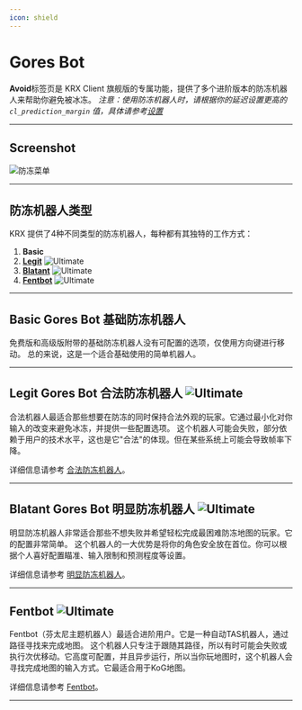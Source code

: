 ```yaml
---
icon: shield
---
```


# Gores Bot

**Avoid**标签页是 KRX Client 旗舰版的专属功能，提供了多个进阶版本的防冻机器人来帮助你避免被冰冻。
*注意：使用防冻机器人时，请根据你的延迟设置更高的 `cl_prediction_margin` 值，具体请参考[设置](settings.md)*

---

## **Screenshot**
![防冻菜单](https://raw.githubusercontent.com/Krixx1337/krxclient-docs/refs/heads/main/images/avoid-menu.png)

---

## **防冻机器人类型**
KRX 提供了4种不同类型的防冻机器人，每种都有其独特的工作方式：
1. **Basic**  
2. **[Legit](goresbot/legit.md)** ![Ultimate](https://img.shields.io/badge/Ultimate-%23f76d6d?style=flat-square)  
3. **[Blatant](goresbot/blatant.md)** ![Ultimate](https://img.shields.io/badge/Ultimate-%23f76d6d?style=flat-square)  
4. **[Fentbot](goresbot/fentbot.md)** ![Ultimate](https://img.shields.io/badge/Ultimate-%23f76d6d?style=flat-square)  

---

## **Basic Gores Bot 基础防冻机器人**
免费版和高级版附带的基础防冻机器人没有可配置的选项，仅使用方向键进行移动。
总的来说，这是一个适合基础使用的简单机器人。

---

## **Legit Gores Bot 合法防冻机器人** ![Ultimate](https://img.shields.io/badge/Ultimate-%23f76d6d?style=flat-square)
合法机器人最适合那些想要在防冻的同时保持合法外观的玩家。它通过最小化对你输入的改变来避免冰冻，并提供一些配置选项。
这个机器人可能会失败，部分依赖于用户的技术水平，这也是它"合法"的体现。但在某些系统上可能会导致帧率下降。

详细信息请参考 [合法防冻机器人](goresbot/legit.md)。

---

## **Blatant Gores Bot 明显防冻机器人** ![Ultimate](https://img.shields.io/badge/Ultimate-%23f76d6d?style=flat-square)
明显防冻机器人非常适合那些不想失败并希望轻松完成最困难防冻地图的玩家。它的配置非常简单。
这个机器人的一大优势是将你的角色安全放在首位。你可以根据个人喜好配置瞄准、输入限制和预测程度等设置。

详细信息请参考 [明显防冻机器人](goresbot/blatant.md)。

---

## **Fentbot** ![Ultimate](https://img.shields.io/badge/Ultimate-%23f76d6d?style=flat-square)
Fentbot（芬太尼主题机器人）最适合进阶用户。它是一种自动TAS机器人，通过路径寻找来完成地图。
这个机器人只专注于跟随其路径，所以有时可能会失败或执行次优移动。它高度可配置，并且异步运行，所以当你玩地图时，这个机器人会寻找完成地图的输入方式。它最适合用于KoG地图。

详细信息请参考 [Fentbot](goresbot/fentbot.md)。

---
